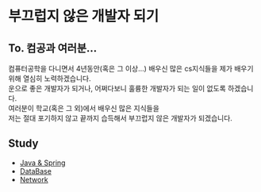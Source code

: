 # 부끄럽지 않은 개발자 되기
## To. 컴공과 여러분...
컴퓨터공학을 다니면서 4년동안(혹은 그 이상...) 배우신 많은 cs지식들을 제가 배우기 위해 열심히 노력하겠습니다.</br>
운으로 좋은 개발자가 되거나, 어쩌다보니 훌륭한 개발자가 되는 일이 없도록 하겠습니다.</br>
여러분이 학교(혹은 그 외)에서 배우신 많은 지식들을 </br>
저는 절대 포기하지 않고 끝까지 습득해서 부끄럽지 않은 개발자가 되겠습니다.
## Study
- [Java & Spring](https://github.com/skroy0513/cs-study/blob/main/Java%26Spring.md)
- [DataBase](https://github.com/skroy0513/cs-study/blob/main/Database.md)
- [Network](https://github.com/skroy0513/cs-study/blob/main/Network.md)
